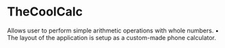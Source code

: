 # TheCoolCalc
Allows user to perform simple arithmetic operations with whole numbers. ▪ The layout of the application is setup as a custom-made phone calculator.
